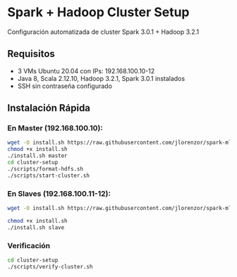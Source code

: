 # Spark + Hadoop Cluster Setup
Configuración automatizada de cluster Spark 3.0.1 + Hadoop 3.2.1

## Requisitos
- 3 VMs Ubuntu 20.04 con IPs: 192.168.100.10-12
- Java 8, Scala 2.12.10, Hadoop 3.2.1, Spark 3.0.1 instalados
- SSH sin contraseña configurado

## Instalación Rápida

### En Master (192.168.100.10):
```bash
wget -O install.sh https://raw.githubusercontent.com/jlorenzor/spark-ml-distributed/main/install.sh
chmod +x install.sh
./install.sh master
cd cluster-setup
./scripts/format-hdfs.sh
./scripts/start-cluster.sh
```

### En Slaves (192.168.100.11-12):
```bash
wget -O install.sh https://raw.githubusercontent.com/jlorenzor/spark-ml-distributed/main/install.sh

chmod +x install.sh
./install.sh slave
```

### Verificación
```bash
cd cluster-setup
./scripts/verify-cluster.sh
```